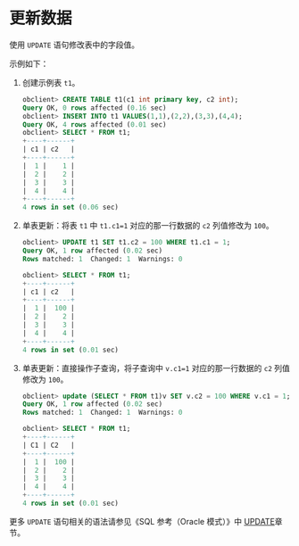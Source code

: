 更新数据 
=========================

使用 `UPDATE` 语句修改表中的字段值。

示例如下：

1. 创建示例表 `t1`。

   ```sql
   obclient> CREATE TABLE t1(c1 int primary key, c2 int);
   Query OK, 0 rows affected (0.16 sec)
   obclient> INSERT INTO t1 VALUES(1,1),(2,2),(3,3),(4,4);
   Query OK, 4 rows affected (0.01 sec)
   obclient> SELECT * FROM t1;
   +----+------+
   | c1 | c2   |
   +----+------+
   |  1 |    1 |
   |  2 |    2 |
   |  3 |    3 |
   |  4 |    4 |
   +----+------+
   4 rows in set (0.06 sec)
   ```

   

2. 单表更新：将表 `t1` 中 `t1.c1=1` 对应的那一行数据的 `c2` 列值修改为 `100`。

   ```sql
   obclient> UPDATE t1 SET t1.c2 = 100 WHERE t1.c1 = 1;
   Query OK, 1 row affected (0.02 sec)
   Rows matched: 1  Changed: 1  Warnings: 0
   
   obclient> SELECT * FROM t1;
   +----+------+
   | c1 | c2   |
   +----+------+
   |  1 |  100 |
   |  2 |    2 |
   |  3 |    3 |
   |  4 |    4 |
   +----+------+
   4 rows in set (0.01 sec)
   ```

   

3. 单表更新：直接操作子查询，将子查询中 `v.c1=1` 对应的那一行数据的 `c2` 列值修改为 `100`。

   ```sql
   obclient> update (SELECT * FROM t1)v SET v.c2 = 100 WHERE v.c1 = 1;
   Query OK, 1 row affected (0.02 sec)
   Rows matched: 1  Changed: 1  Warnings: 0
   
   obclient> SELECT * FROM t1;
   +----+------+
   | C1 | C2   |
   +----+------+
   |  1 |  100 |
   |  2 |    2 |
   |  3 |    3 |
   |  4 |    4 |
   +----+------+
   4 rows in set (0.01 sec)
   ```

   




更多 `UPDATE` 语句相关的语法请参见《SQL 参考（Oracle 模式）》中 [UPDATE](../../11.sql-reference-oracle-mode/9.sql-statement-1/2.DML/6.UPDATE-1.md)章节。
